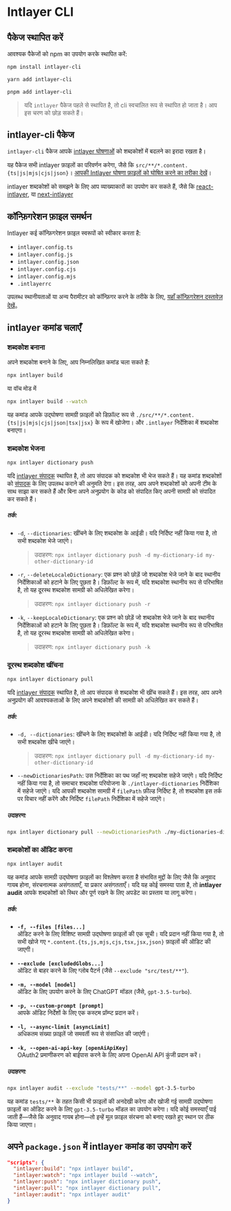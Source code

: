 # Intlayer CLI

## पैकेज स्थापित करें

आवश्यक पैकेजों को npm का उपयोग करके स्थापित करें:

```bash packageManager="npm"
npm install intlayer-cli
```

```bash packageManager="yarn"
yarn add intlayer-cli
```

```bash packageManager="pnpm"
pnpm add intlayer-cli
```

> यदि `intlayer` पैकेज पहले से स्थापित है, तो cli स्वचालित रूप से स्थापित हो जाता है। आप इस चरण को छोड़ सकते हैं।

## intlayer-cli पैकेज

`intlayer-cli` पैकेज आपके [intlayer घोषणाओं](https://github.com/aymericzip/intlayer/blob/main/docs/hi/content_declaration/get_started.md) को शब्दकोशों में बदलने का इरादा रखता है।

यह पैकेज सभी intlayer फ़ाइलों का परिवर्णन करेगा, जैसे कि `src/**/*.content.{ts|js|mjs|cjs|json}`। [आपकी Intlayer घोषणा फ़ाइलों को घोषित करने का तरीका देखें](https://github.com/aymericzip/intlayer/blob/main/packages/intlayer/README.md)।

intlayer शब्दकोशों को समझने के लिए आप व्याख्याकारों का उपयोग कर सकते हैं, जैसे कि [react-intlayer](https://www.npmjs.com/package/react-intlayer), या [next-intlayer](https://www.npmjs.com/package/next-intlayer)

## कॉन्फ़िगरेशन फ़ाइल समर्थन

Intlayer कई कॉन्फ़िगरेशन फ़ाइल स्वरूपों को स्वीकार करता है:

- `intlayer.config.ts`
- `intlayer.config.js`
- `intlayer.config.json`
- `intlayer.config.cjs`
- `intlayer.config.mjs`
- `.intlayerrc`

उपलब्ध स्थानीयताओं या अन्य पैरामीटर को कॉन्फ़िगर करने के तरीके के लिए, [यहाँ कॉन्फ़िगरेशन दस्तावेज़ देखें](https://github.com/aymericzip/intlayer/blob/main/docs/hi/configuration.md)。

## intlayer कमांड चलाएँ

### शब्दकोश बनाना

अपने शब्दकोश बनाने के लिए, आप निम्नलिखित कमांड चला सकते हैं:

```bash
npx intlayer build
```

या वॉच मोड में

```bash
npx intlayer build --watch
```

यह कमांड आपके उद्घोषणा सामग्री फ़ाइलों को डिफ़ॉल्ट रूप से `./src/**/*.content.{ts|js|mjs|cjs|json|tsx|jsx}` के रूप में खोजेगा। और `.intlayer` निर्देशिका में शब्दकोश बनाएगा।

### शब्दकोश भेजना

```bash
npx intlayer dictionary push
```

यदि [intlayer संपादक](https://github.com/aymericzip/intlayer/blob/main/docs/hi/intlayer_editor.md) स्थापित है, तो आप संपादक को शब्दकोश भी भेज सकते हैं। यह कमांड शब्दकोशों को [संपादक](https://intlayer.org/dashboard) के लिए उपलब्ध कराने की अनुमति देगा। इस तरह, आप अपने शब्दकोशों को अपनी टीम के साथ साझा कर सकते हैं और बिना अपने अनुप्रयोग के कोड को संपादित किए अपनी सामग्री को संपादित कर सकते हैं।

##### तर्क:

- `-d`, `--dictionaries`: खींचने के लिए शब्दकोश के आईडी। यदि निर्दिष्ट नहीं किया गया है, तो सभी शब्दकोश भेजे जाएंगे।
  > उदाहरण: `npx intlayer dictionary push -d my-dictionary-id my-other-dictionary-id`
- `-r`, `--deleteLocaleDictionary`: एक प्रश्न को छोड़ें जो शब्दकोश भेजे जाने के बाद स्थानीय निर्देशिकाओं को हटाने के लिए पूछता है। डिफ़ॉल्ट के रूप में, यदि शब्दकोश स्थानीय रूप से परिभाषित है, तो यह दूरस्थ शब्दकोश सामग्री को अधिलेखित करेगा।
  > उदाहरण: `npx intlayer dictionary push -r`
- `-k`, `--keepLocaleDictionary`: एक प्रश्न को छोड़ें जो शब्दकोश भेजे जाने के बाद स्थानीय निर्देशिकाओं को हटाने के लिए पूछता है। डिफ़ॉल्ट के रूप में, यदि शब्दकोश स्थानीय रूप से परिभाषित है, तो यह दूरस्थ शब्दकोश सामग्री को अधिलेखित करेगा।
  > उदाहरण: `npx intlayer dictionary push -k`

### दूरस्थ शब्दकोश खींचना

```bash
npx intlayer dictionary pull
```

यदि [intlayer संपादक](https://github.com/aymericzip/intlayer/blob/main/docs/hi/intlayer_editor.md) स्थापित है, तो आप संपादक से शब्दकोश भी खींच सकते हैं। इस तरह, आप अपने अनुप्रयोग की आवश्यकताओं के लिए अपने शब्दकोशों की सामग्री को अधिलेखित कर सकते हैं।

##### तर्क:

- `-d, --dictionaries`: खींचने के लिए शब्दकोशों के आईडी। यदि निर्दिष्ट नहीं किया गया है, तो सभी शब्दकोश खींचे जाएंगे।
  > उदाहरण: `npx intlayer dictionary pull -d my-dictionary-id my-other-dictionary-id`
- `--newDictionariesPath`: उस निर्देशिका का पथ जहाँ नए शब्दकोश सहेजे जाएंगे। यदि निर्दिष्ट नहीं किया गया है, तो समाचार शब्दकोश परियोजना के `./intlayer-dictionaries` निर्देशिका में सहेजे जाएंगे। यदि आपकी शब्दकोश सामग्री में `filePath` फ़ील्ड निर्दिष्ट है, तो शब्दकोश इस तर्क पर विचार नहीं करेंगे और निर्दिष्ट `filePath` निर्देशिका में सहेजे जाएंगे।

##### उदाहरण:

```bash
npx intlayer dictionary pull --newDictionariesPath ./my-dictionaries-dir/
```

### शब्दकोशों का ऑडिट करना

```bash
npx intlayer audit
```

यह कमांड आपके सामग्री उद्घोषणा फ़ाइलों का विश्लेषण करता है संभावित मुद्दों के लिए जैसे कि अनुवाद गायब होना, संरचनात्मक असंगतताएँ, या प्रकार असंगतताएँ। यदि यह कोई समस्या पाता है, तो **intlayer audit** आपके शब्दकोशों को स्थिर और पूर्ण रखने के लिए अपडेट का प्रस्ताव या लागू करेगा।

##### तर्क:

- **`-f, --files [files...]`**  
  ऑडिट करने के लिए विशिष्ट सामग्री उद्घोषणा फ़ाइलों की एक सूची। यदि प्रदान नहीं किया गया है, तो सभी खोजे गए `*.content.{ts,js,mjs,cjs,tsx,jsx,json}` फ़ाइलों की ऑडिट की जाएगी।

- **`--exclude [excludedGlobs...]`**  
  ऑडिट से बाहर करने के लिए ग्लोब पैटर्न (जैसे `--exclude "src/test/**"`).

- **`-m, --model [model]`**  
  ऑडिट के लिए उपयोग करने के लिए ChatGPT मॉडल (जैसे, `gpt-3.5-turbo`).

- **`-p, --custom-prompt [prompt]`**  
  आपके ऑडिट निर्देशों के लिए एक कस्टम प्रॉम्प्ट प्रदान करें।

- **`-l, --async-limit [asyncLimit]`**  
  अधिकतम संख्या फ़ाइलें जो समवर्ती रूप से संसाधित की जाएंगी।

- **`-k, --open-ai-api-key [openAiApiKey]`**  
  OAuth2 प्रमाणीकरण को बाईपास करने के लिए अपना OpenAI API कुंजी प्रदान करें।

##### उदाहरण:

```bash
npx intlayer audit --exclude "tests/**" --model gpt-3.5-turbo
```

यह कमांड `tests/**` के तहत किसी भी फ़ाइलों की अनदेखी करेगा और खोजी गई सामग्री उद्घोषणा फ़ाइलों का ऑडिट करने के लिए `gpt-3.5-turbo` मॉडल का उपयोग करेगा। यदि कोई समस्याएँ पाई जाती हैं—जैसे कि अनुवाद गायब होना—तो इन्हें मूल फ़ाइल संरचना को बनाए रखते हुए स्थान पर ठीक किया जाएगा।

## अपने `package.json` में intlayer कमांड का उपयोग करें

```json fileName="package.json"
"scripts": {
  "intlayer:build": "npx intlayer build",
  "intlayer:watch": "npx intlayer build --watch",
  "intlayer:push": "npx intlayer dictionary push",
  "intlayer:pull": "npx intlayer dictionary pull",
  "intlayer:audit": "npx intlayer audit"
}
```
